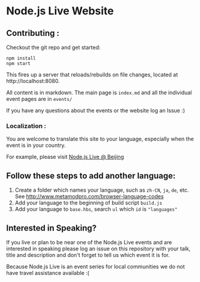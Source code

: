 # Node.js Live Website

## Contributing :

Checkout the git repo and get started:

```
npm install
npm start
```

This fires up a server that reloads/rebuilds on file changes, located at http://localhost:8080.

All content is in markdown. The main page is `index.md` and all the individual event
pages are in `events/`

If you have any questions about the events or the website log an Issue :)

### Localization :

You are welcome to translate this site to your language, especially when the event is in your country.

For example, please visit [Node.js Live @ Beijing](http://live.nodejs.org/zh-CN/events/beijing.html)

## Follow these steps to add another language:

1. Create a folder which names your language, such as `zh-CN`, `ja`, `de`, etc. See http://www.metamodpro.com/browser-language-codes
2. Add your language to the beginning of build script `build.js`
3. Add your language to `base.hbs`, search `ul` which `id` is `"languages"`

## Interested in Speaking?

If you live or plan to be near one of the Node.js Live events and are interested in
speaking please log an issue on this repository with your talk, title and description
and don't forget to tell us which event it is for.

Because Node.js Live is an event series for local communities we do not have travel
assistance available :(
